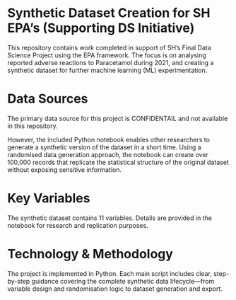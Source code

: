 # Synthetic Dataset Creation for SH EPA’s (Supporting DS Initiative)

This repository contains work completed in support of SH’s Final Data Science Project using the EPA framework. The focus is on analysing reported adverse reactions to Paracetamol during 2021, and creating a synthetic dataset for further machine learning (ML) experimentation.

# Data Sources

The primary data source for this project is CONFIDENTAIL and not available in this repository.

However, the included Python notebook enables other researchers to generate a synthetic version of the dataset in a short time. Using a randomised data generation approach, the notebook can create over 100,000 records that replicate the statistical structure of the original dataset without exposing sensitive information.

# Key Variables

The synthetic dataset contains 11 variables. Details are provided in the notebook for research and replication purposes.

# Technology & Methodology

The project is implemented in Python. Each main script includes clear, step-by-step guidance covering the complete synthetic data lifecycle—from variable design and randomisation logic to dataset generation and export.
